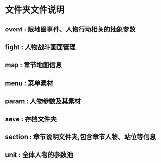 # 文件夹文件说明

## event : 跟地图事件、人物行动相关的抽象参数

## fight : 人物战斗画面管理

## map : 章节地图信息

## menu : 菜单素材

## param : 人物参数及其素材

## save : 存档文件夹

## section : 章节说明文件夹,包含章节人物、站位等信息

## unit : 全体人物的参数池
